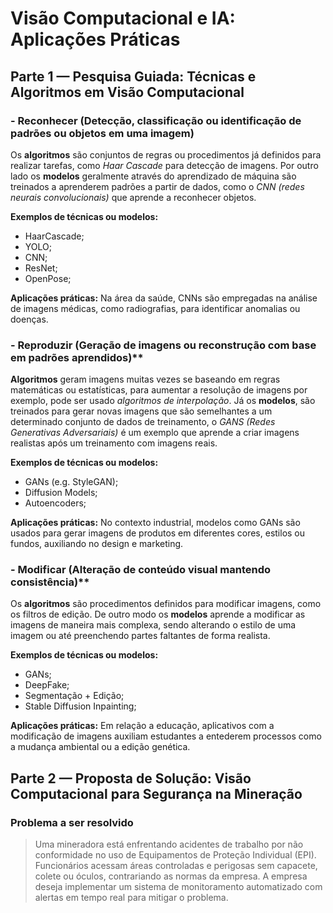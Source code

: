 # Visão Computacional e IA: Aplicações Práticas
## Parte 1 — Pesquisa Guiada: Técnicas e Algoritmos em Visão Computacional

### - Reconhecer (Detecção, classificação ou identificação de padrões ou objetos em uma imagem)
Os **algoritmos** são conjuntos de regras ou procedimentos já definidos para realizar tarefas, como *Haar Cascade* para detecção de imagens. Por outro lado os **modelos** geralmente através do aprendizado de máquina são treinados a aprenderem padrões a partir de dados, como o *CNN (redes neurais convolucionais)* que aprende a reconhecer objetos.  

**Exemplos de técnicas ou modelos:**
- HaarCascade;
- YOLO;
- CNN;
- ResNet;
- OpenPose;

**Aplicações práticas:**
Na área da saúde, CNNs são empregadas na análise de imagens médicas, como radiografias, para identificar anomalias ou doenças.

### - Reproduzir (Geração de imagens ou reconstrução com base em padrões aprendidos)**
**Algoritmos** geram imagens muitas vezes se baseando em regras matemáticas ou estatísticas, para aumentar a resolução de imagens por exemplo, pode ser usado *algoritmos de interpolação*. Já os **modelos**, são treinados para gerar novas imagens que são semelhantes a um determinado conjunto de dados de treinamento, o *GANS (Redes Generativas Adversariais)* é um exemplo que aprende a criar imagens realistas após um treinamento com imagens reais.  

**Exemplos de técnicas ou modelos:**
- GANs (e.g. StyleGAN);
- Diffusion Models;
- Autoencoders;

**Aplicações práticas:**
No contexto industrial, modelos como GANs são usados para gerar imagens de produtos em diferentes cores, estilos ou fundos, auxiliando no design e marketing.

### - Modificar (Alteração de conteúdo visual mantendo consistência)**
Os **algoritmos** são procedimentos definidos para modificar imagens, como os filtros de edição. De outro modo os **modelos** aprende a modificar as imagens de maneira mais complexa, sendo alterando o estilo de uma imagem ou até preenchendo partes faltantes de forma realista.  

**Exemplos de técnicas ou modelos:**
- GANs;
- DeepFake;
- Segmentação + Edição;
- Stable Diffusion Inpainting;

**Aplicações práticas:**
Em relação a educação, aplicativos com a modificação de imagens auxiliam estudantes a entederem processos como a mudança ambiental ou a edição genética.

## Parte 2 — Proposta de Solução: Visão Computacional para Segurança na Mineração
### Problema a ser resolvido
> Uma mineradora está enfrentando acidentes de trabalho por não conformidade no uso de
> Equipamentos de Proteção Individual (EPI). Funcionários acessam áreas controladas e
> perigosas sem capacete, colete ou óculos, contrariando as normas da empresa. A empresa deseja
> implementar um sistema de monitoramento automatizado com alertas em tempo real para
> mitigar o problema.
